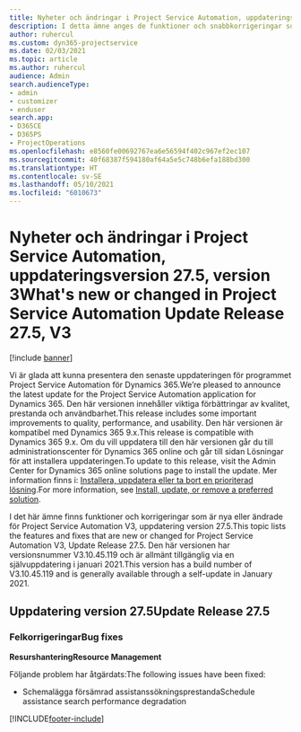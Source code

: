 ```yaml
---
title: Nyheter och ändringar i Project Service Automation, uppdateringsversion 27.5, snabbkorrigering, version 3
description: I detta ämne anges de funktioner och snabbkorrigeringar som finns tillgängliga i Project Service Automation, uppdateringsversion 27.5, snabbkorrigering, version 3.
author: ruhercul
ms.custom: dyn365-projectservice
ms.date: 02/03/2021
ms.topic: article
ms.author: ruhercul
audience: Admin
search.audienceType:
- admin
- customizer
- enduser
search.app:
- D365CE
- D365PS
- ProjectOperations
ms.openlocfilehash: e8560fe00692767ea6e56594f402c967ef2ec107
ms.sourcegitcommit: 40f68387f594180af64a5e5c748b6efa188bd300
ms.translationtype: HT
ms.contentlocale: sv-SE
ms.lasthandoff: 05/10/2021
ms.locfileid: "6010673"
---
```

# <a name="whats-new-or-changed-in-project-service-automation-update-release-275-v3"></a><span data-ttu-id="5fec1-103">Nyheter och ändringar i Project Service Automation, uppdateringsversion 27.5, version 3</span><span class="sxs-lookup"><span data-stu-id="5fec1-103">What's new or changed in Project Service Automation Update Release 27.5, V3</span></span>

[!include [banner](../includes/psa-now-project-operations.md)]

<span data-ttu-id="5fec1-104">Vi är glada att kunna presentera den senaste uppdateringen för programmet Project Service Automation för Dynamics 365.</span><span class="sxs-lookup"><span data-stu-id="5fec1-104">We’re pleased to announce the latest update for the Project Service Automation application for Dynamics 365.</span></span> <span data-ttu-id="5fec1-105">Den här versionen innehåller viktiga förbättringar av kvalitet, prestanda och användbarhet.</span><span class="sxs-lookup"><span data-stu-id="5fec1-105">This release includes some important improvements to quality, performance, and usability.</span></span> <span data-ttu-id="5fec1-106">Den här versionen är kompatibel med Dynamics 365 9.x.</span><span class="sxs-lookup"><span data-stu-id="5fec1-106">This release is compatible with Dynamics 365 9.x.</span></span> <span data-ttu-id="5fec1-107">Om du vill uppdatera till den här versionen går du till administrationscenter för Dynamics 365 online och går till sidan Lösningar för att installera uppdateringen.</span><span class="sxs-lookup"><span data-stu-id="5fec1-107">To update to this release, visit the Admin Center for Dynamics 365 online solutions page to install the update.</span></span> <span data-ttu-id="5fec1-108">Mer information finns i: [Installera, uppdatera eller ta bort en prioriterad lösning](/power-platform/admin/install-remove-preferred-solution).</span><span class="sxs-lookup"><span data-stu-id="5fec1-108">For more information, see [Install, update, or remove a preferred solution](/power-platform/admin/install-remove-preferred-solution).</span></span>

<span data-ttu-id="5fec1-109">I det här ämne finns funktioner och korrigeringar som är nya eller ändrade för Project Service Automation V3, uppdatering version 27.5.</span><span class="sxs-lookup"><span data-stu-id="5fec1-109">This topic lists the features and fixes that are new or changed for Project Service Automation V3, Update Release 27.5.</span></span> <span data-ttu-id="5fec1-110">Den här versionen har versionsnummer V3.10.45.119 och är allmänt tillgänglig via en självuppdatering i januari 2021.</span><span class="sxs-lookup"><span data-stu-id="5fec1-110">This version has a build number of V3.10.45.119 and is generally available through a self-update in January 2021.</span></span>

## <a name="update-release-275"></a><span data-ttu-id="5fec1-111">Uppdatering version 27.5</span><span class="sxs-lookup"><span data-stu-id="5fec1-111">Update Release 27.5</span></span>

### <a name="bug-fixes"></a><span data-ttu-id="5fec1-112">Felkorrigeringar</span><span class="sxs-lookup"><span data-stu-id="5fec1-112">Bug fixes</span></span>


<span data-ttu-id="5fec1-113">**Resurshantering**</span><span class="sxs-lookup"><span data-stu-id="5fec1-113">**Resource Management**</span></span>

<span data-ttu-id="5fec1-114">Följande problem har åtgärdats:</span><span class="sxs-lookup"><span data-stu-id="5fec1-114">The following issues have been fixed:</span></span>

- <span data-ttu-id="5fec1-115">Schemalägga försämrad assistanssökningsprestanda</span><span class="sxs-lookup"><span data-stu-id="5fec1-115">Schedule assistance search performance degradation</span></span>


[!INCLUDE[footer-include](../includes/footer-banner.md)]